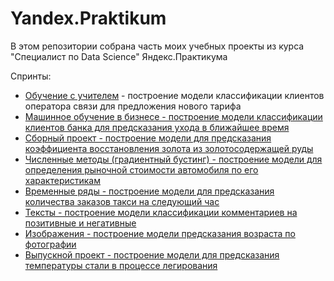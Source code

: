 # Yandex.Praktikum

В этом репозитории собрана часть моих учебных проекты из курса "Специалист по Data Science" Яндекс.Практикума

Спринты:
* [Обучение с учителем](https://github.com/KovriginDI/Yandex.Praktikum/tree/master/1_mobile_operator_clients_classification) - построение модели классификации клиентов оператора связи для предложения нового тарифа
* [Машинное обучение в бизнесе - построение модели классификации клиентов банка для предсказания ухода в ближайшее время](https://github.com/KovriginDI/Yandex.Praktikum/tree/master/2_bank_churn_classification)
* [Сборный проект - построение модели для предсказания коэффициента восстановления золота из золотосодержащей руды](https://github.com/KovriginDI/Yandex.Praktikum/tree/master/3_gold_recovery_regression)
* [Численные методы (градиентный бустинг) - построение модели для определения рыночной стоимости автомобиля по его характеристикам](https://github.com/KovriginDI/Yandex.Praktikum/tree/master/4_cars_price_regression)
* [Временные ряды - построение модели для предсказания количества заказов такси на следующий час](https://github.com/KovriginDI/Yandex.Praktikum/tree/master/5_taxi_time_series_regression)
* [Тексты - построение модели классификации комментариев на позитивные и негативные](https://github.com/KovriginDI/Yandex.Praktikum/tree/master/6_toxic_comments_classification)
* [Изображения - построение модели предсказания возраста по фотографии](https://github.com/KovriginDI/Yandex.Praktikum/tree/master/7_CV_age_prediction)
* [Выпускной проект - построение модели для предсказания температуры стали в процессе легирования](https://github.com/KovriginDI/Yandex.Praktikum/tree/master/8_steel_temperature_regression)
